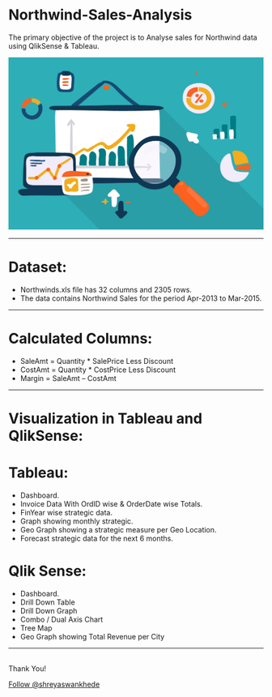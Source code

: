 # Northwind-Sales-Analysis
The primary objective of the project is to Analyse sales for Northwind data using QlikSense &amp; Tableau.

![alt text](https://github.com/shreyaswankhede/Northwind-Sales-Analysis/blob/master/3.jpg
 "Correlation between features")


***

# Dataset:

* Northwinds.xls file has 32 columns and 2305 rows.
* The data contains Northwind Sales for the period Apr-2013 to Mar-2015.

***

# Calculated Columns:
* SaleAmt = Quantity * SalePrice Less Discount
* CostAmt = Quantity * CostPrice Less Discount
* Margin = SaleAmt – CostAmt

***

# Visualization in Tableau and QlikSense:

# Tableau:
* Dashboard.
* Invoice Data With OrdID wise & OrderDate wise Totals.
* FinYear wise strategic data.
* Graph showing monthly strategic.
* Geo Graph showing a strategic measure per Geo Location.
* Forecast strategic data for the next 6 months.

# Qlik Sense:
* Dashboard.
* Drill Down Table
* Drill Down Graph
* Combo / Dual Axis Chart
* Tree Map
* Geo Graph showing Total Revenue per City

***


<br>Thank You!	
<p><!-- Place this tag where you want the button to render. -->
<a class="github-button" href="https://github.com/shreyaswankhede" aria-label="Follow @shreyaswankhede on GitHub">Follow @shreyaswankhede</a>

